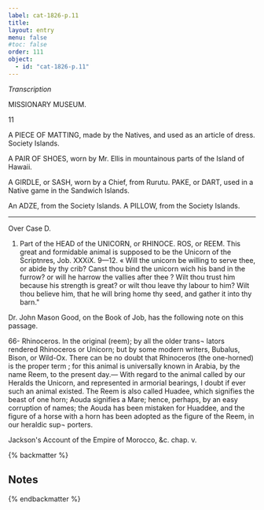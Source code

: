```yaml
---
label: cat-1826-p.11
title: 
layout: entry
menu: false
#toc: false
order: 111
object:
  - id: "cat-1826-p.11"
---
```


*Transcription*

MISSIONARY MUSEUM.

11

A PIECE OF MATTING, made by the Natives, and used
as an article of dress. Society Islands.

A PAIR OF SHOES, worn by Mr. Ellis in mountainous
parts of the Island of Hawaii.

A GIRDLE, or SASH, worn by a Chief, from Rurutu.
PAKE, or DART, used in a Native game in the Sandwich
Islands.

An ADZE, from the Society Islands.
A PILLOW, from the Society Islands.

-----

Over Case D.

1. Part of the HEAD of the UNICORN, or RHINOCE.
ROS, or REEM. This great and formidable animal
is supposed to be the Unicorn of the Scriptnres, Job.
XXXiX. 9—12.
« Will the unicorn be willing to serve thee, or abide by thy crib?
Canst thou bind the unicorn wich his band in the furrow? or will he
harrow the vallies after thee ? Wilt thou trust him because his strength
is great? or wilt thou leave thy labour to him? Wilt thou believe him,
that he will bring home thy seed, and gather it into thy barn."



Dr. John Mason Good, on the Book of Job, has the following note on this
passage.

66- Rhinoceros. In the original (reem); by all the older trans¬
lators rendered Rhinoceros or Unicorn; but by some modern writers, Bubalus,
Bison, or Wild-Ox. There can be no doubt that Rhinoceros (the one-horned)
is the proper term ; for this animal is universally known in Arabia, by the name
Reem, to the present day.— With regard to the animal called by our Heralds
the Unicorn, and represented in armorial bearings, I doubt if ever such an
animal existed. The Reem is also called Huadee, which signifies the beast of
one horn; Aouda signifies a Mare; hence, perhaps, by an easy corruption of
names; the Aouda has been mistaken for Huaddee, and the figure of a horse
with a horn has been adopted as the figure of the Reem, in our heraldic sup¬
porters.

Jackson's Account of the Empire of Morocco, &c. chap. v.

{% backmatter %}

## Notes

{% endbackmatter %}
